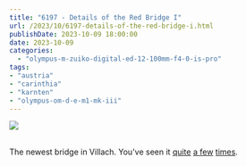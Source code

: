 ```yaml
---
title: "6197 - Details of the Red Bridge I"
url: /2023/10/6197-details-of-the-red-bridge-i.html
publishDate: 2023-10-09 18:00:00
date: 2023-10-09
categories:
  - "olympus-m-zuiko-digital-ed-12-100mm-f4-0-is-pro"
tags:
- "austria"
- "carinthia"
- "karnten"
- "olympus-om-d-e-m1-mk-iii"
---
```

<div class="container">
<div class="center"><a target="_blank" href="https://d25zfm9zpd7gm5.cloudfront.net/1200x1200/2020/20200522_150919_lr.jpg"><img class="webfeedsFeaturedVisual" src="https://d25zfm9zpd7gm5.cloudfront.net/0600x0600/2020/20200522_150919_lr.jpg" /></a></div>
</div>
<br />

The newest bridge in Villach. You've seen it [quite](https://blog.andreas-manessinger.info/2016/04/3476-when-a-red-bridge-turns-golden) [a few](https://blog.andreas-manessinger.info/2016/04/3477-on-a-red-bridge) [times](https://blog.andreas-manessinger.info/2016/04/3479-blood-on-the-tracks).
